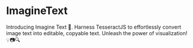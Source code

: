 # ImagineText
Introducing Imagine Text 🌟. Harness TesseractJS to effortlessly convert image text into editable, copyable text. Unleash the power of visualization! 💡📷🔍
